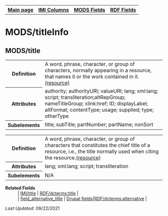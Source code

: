 <!DOCTYPE html>
<html>

<body>
<table style="width:100%">
  <tr>
    <th><a href="index.md">Main page</a></th>
	<th><a href="IMI.md">IMI Columns</a></th>
    <th><a href="MODS.md">MODS Fields</a></th>
    <th><a href="RDF.md">RDF Fields</a></th>
  </tr>
</table>

<h1>MODS/titleInfo</h1>
<table>
<tr>
	<th>Definition</th>
	<td>A word, phrase, character, or group of characters, normally appearing in a resource, that names it or the work contained in it.<a href="https://www.loc.gov/standards/mods/userguide/titleinfo.html">(resource)</a></td>
</tr>
<tr>
	<th>Attributes</th>
	<td>authority; authorityURI; valueURI; lang; xml:lang; script; transliteration;altRepGroup; nameTitleGroup; xlink:href; ID; displayLabel; altFormat; contentType; usage; supplied; type; otherType</td>
</tr>
<tr>
	<th>Subelements</th>
	<td>title; subTitle; partNumber; partName; nonSort</td>
<h2>MODS/title</h2>
<table>
<tr>
	<th>Definition</th>
	<td>A word, phrase, character, or group of characters that constitutes the chief title of a resource, i.e., the title normally used when citing the resource.<a href="https://www.loc.gov/standards/mods/userguide/titleinfo.html#title">(resource)</a></td>
</tr>
<tr>
	<th>Attributes</th>
	<td>lang; xml:lang; script; transliteration</td>
</tr>
<tr>
	<th>Subelements</th>
	<td>N/A</td>
</tr>
</table>
<dl>
	<dt><b>Related Fields</b></dt>
		<dd>| <a href="title.md">IMI/title</a> | <a href="rdf.dcterms.title.md">RDF/dcterms:title</a> | </dd>
		<dd>| <a href="field_alternative_title.md">field_alternative_title</a> | <a href="DrupalFields.md">Drupal fields</a>|<a href="rdf.dcterms.alternative.md">RDF/dcterms:alternative</a> | </dd>

</dl>
<p><i>Last Updated: </i>09/22/2021</p>
</body>
</html>
